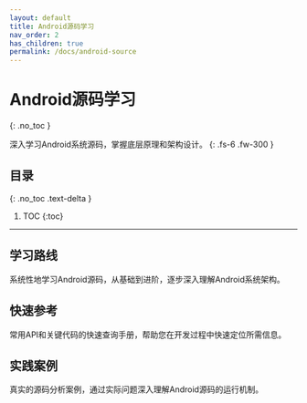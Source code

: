 ```yaml
---
layout: default
title: Android源码学习
nav_order: 2
has_children: true
permalink: /docs/android-source
---
```


# Android源码学习
{: .no_toc }

深入学习Android系统源码，掌握底层原理和架构设计。
{: .fs-6 .fw-300 }

## 目录
{: .no_toc .text-delta }

1. TOC
{:toc}

---

## 学习路线

系统性地学习Android源码，从基础到进阶，逐步深入理解Android系统架构。

## 快速参考

常用API和关键代码的快速查询手册，帮助您在开发过程中快速定位所需信息。

## 实践案例

真实的源码分析案例，通过实际问题深入理解Android源码的运行机制。

